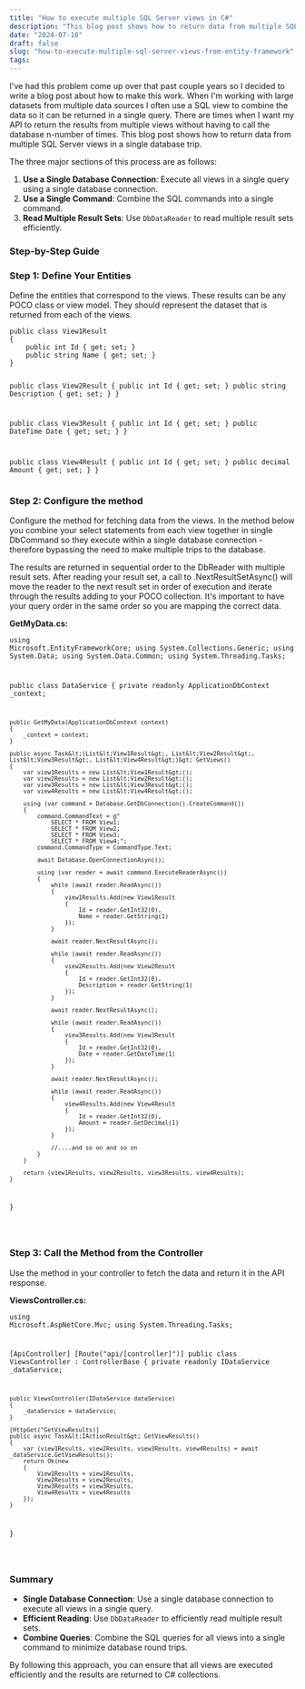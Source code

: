 ```yaml
---
title: "How to execute multiple SQL Server views in C#"
description: "This blog post shows how to return data from multiple SQL Server views in a single database trip with C# WebAPI. "
date: "2024-07-18"
draft: false
slug: "how-to-execute-multiple-sql-server-views-from-entity-framework"
tags:
---
```


<p>I've had this problem come up over that past couple years so I decided to write a blog post about how to make this work. When I'm working with large datasets from multiple data sources I often use a SQL view to combine the data so it can be returned in a single query. There are times when I want my API to return the results from multiple views without having to call the database n-number of times. This blog post shows how to return data from multiple SQL Server views in a single database trip. </p><p>The three major sections of this process are as follows:</p><ol><li><strong>Use a Single Database Connection</strong>: Execute all views in a single query using a single database connection.</li><li><strong>Use a Single Command</strong>: Combine the SQL commands into a single command.</li><li><strong>Read Multiple Result Sets</strong>: Use <code>DbDataReader</code> to read multiple result sets efficiently.</li></ol><h3 id="step-by-step-guide">Step-by-Step Guide</h3><h3 id="step-1-define-your-entities">Step 1: Define Your Entities</h3><p>Define the entities that correspond to the views. These results can be any POCO class or view model. They should represent the dataset that is returned from each of the views. </p><pre><code class="language-csharp">public class View1Result
{
    public int Id { get; set; }
    public string Name { get; set; }
}

public class View2Result
{
public int Id { get; set; }
public string Description { get; set; }
}

public class View3Result
{
public int Id { get; set; }
public DateTime Date { get; set; }
}

public class View4Result
{
public int Id { get; set; }
public decimal Amount { get; set; }
}
</code></pre><h3 id="step-2-configure-the-method">Step 2: Configure the method</h3><p>Configure the method for fetching data from the views. In the method below you combine your select statements from each view together in single DbCommand so they execute within a single database connection - therefore bypassing the need to make multiple trips to the database. </p><p>The results are returned in sequential order to the DbReader with multiple result sets. After reading your result set, a call to .NextResultSetAsync() will move the reader to the next result set in order of execution and iterate through the results adding to your POCO collection. It's important to have your query order in the same order so you are mapping the correct data.</p><p><strong>GetMyData.cs:</strong></p><pre><code class="language-csharp">using Microsoft.EntityFrameworkCore;
using System.Collections.Generic;
using System.Data;
using System.Data.Common;
using System.Threading.Tasks;

public class DataService
{
private readonly ApplicationDbContext \_context;

    public GetMyData(ApplicationDbContext context)
    {
        _context = context;
    }

    public async Task&lt;(List&lt;View1Result&gt;, List&lt;View2Result&gt;, List&lt;View3Result&gt;, List&lt;View4Result&gt;)&gt; GetViews()
    {
        var view1Results = new List&lt;View1Result&gt;();
        var view2Results = new List&lt;View2Result&gt;();
        var view3Results = new List&lt;View3Result&gt;();
        var view4Results = new List&lt;View4Result&gt;();

        using (var command = Database.GetDbConnection().CreateCommand())
        {
            command.CommandText = @"
                SELECT * FROM View1;
                SELECT * FROM View2;
                SELECT * FROM View3;
                SELECT * FROM View4;";
            command.CommandType = CommandType.Text;

            await Database.OpenConnectionAsync();

            using (var reader = await command.ExecuteReaderAsync())
            {
                while (await reader.ReadAsync())
                {
                    view1Results.Add(new View1Result
                    {
                        Id = reader.GetInt32(0),
                        Name = reader.GetString(1)
                    });
                }

                await reader.NextResultAsync();

                while (await reader.ReadAsync())
                {
                    view2Results.Add(new View2Result
                    {
                        Id = reader.GetInt32(0),
                        Description = reader.GetString(1)
                    });
                }

                await reader.NextResultAsync();

                while (await reader.ReadAsync())
                {
                    view3Results.Add(new View3Result
                    {
                        Id = reader.GetInt32(0),
                        Date = reader.GetDateTime(1)
                    });
                }

                await reader.NextResultAsync();

                while (await reader.ReadAsync())
                {
                    view4Results.Add(new View4Result
                    {
                        Id = reader.GetInt32(0),
                        Amount = reader.GetDecimal(1)
                    });
                }

                //....and so on and so on
            }
        }

        return (view1Results, view2Results, view3Results, view4Results);
    }

}

</code></pre><h3 id="step-3-call-the-method-from-the-controller">Step 3: Call the Method from the Controller</h3><p>Use the method in your controller to fetch the data and return it in the API response.</p><p><strong>ViewsController.cs:</strong></p><pre><code class="language-csharp">using Microsoft.AspNetCore.Mvc;
using System.Threading.Tasks;

[ApiController]
[Route("api/[controller]")]
public class ViewsController : ControllerBase
{
private readonly IDataService \_dataService;

    public ViewsController(IDataService dataService)
    {
        _dataService = dataService;
    }

    [HttpGet("GetViewResults)]
    public async Task&lt;IActionResult&gt; GetViewResults()
    {
        var (view1Results, view2Results, view3Results, view4Results) = await _dataService.GetViewResults();
        return Ok(new
        {
            View1Results = view1Results,
            View2Results = view2Results,
            View3Results = view3Results,
            View4Results = view4Results
        });
    }

}

</code></pre><h3 id="summary">Summary</h3><ul><li><strong>Single Database Connection</strong>: Use a single database connection to execute all views in a single query.</li><li><strong>Efficient Reading</strong>: Use <code>DbDataReader</code> to efficiently read multiple result sets.</li><li><strong>Combine Queries</strong>: Combine the SQL queries for all views into a single command to minimize database round trips.</li></ul><p>By following this approach, you can ensure that all views are executed efficiently and the results are returned to C# collections.</p>
